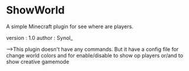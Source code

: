 # ShowWorld
A simple Minecraft plugin for see where are players.

version : 1.0
author : Synol_

-->This plugin doesn't have any commands. 
 But it have a config file for change world colors and for enable/disable to show op players or/and to show creative gamemode
 

